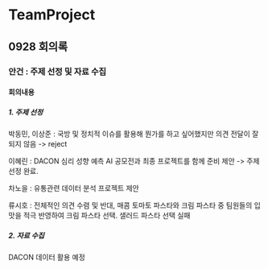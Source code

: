 # TeamProject
## 0928 회의록
### 안건 : 주제 선정 및 자료 수집
#### 회의내용
##### 1. 주제 선정 

박동민, 이상준 : 국방 및 정치적 이슈를 활용해 뭔가를 하고 싶어했지만 의견 전달이 잘 되지 않음 -> reject

이혜린 : DACON 심리 성향 예측 AI 공모전과 최종 프로젝트를 함께 준비 제안 -> 주제 선정 완료.

차노을 : 유통관련 데이터 분석 프로젝트 제안

류시호 : 전체적인 의견 수렴 및 반대, 매콤 토마토 파스타와 크림 파스타 중 팀원들의 입맛을 적극 반영하여 크림 파스타 선택. 샐러드 파스타 선택 실패



##### 2. 자료 수집
DACON 데이터 활용 예정








